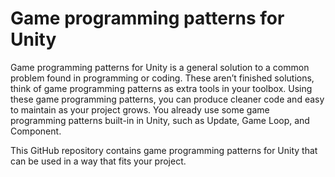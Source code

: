 # Game programming patterns for Unity

Game programming patterns for Unity is a general solution to a common problem found in programming or coding. These aren’t finished solutions, think of game programming patterns as extra tools in your toolbox. Using these game programming patterns, you can produce cleaner code and easy to maintain as your project grows. You already use some game programming patterns built-in in Unity, such as Update, Game Loop, and Component.


This GitHub repository contains game programming patterns for Unity that can be used in a way that fits your project.


